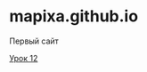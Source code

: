 # mapixa.github.io
Первый сайт

[Урок 12](https://mapixa.github.io/lesson-12/ "Моя готовая страница")
